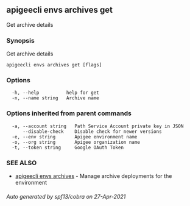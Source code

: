 ## apigeecli envs archives get

Get archive details

### Synopsis

Get archive details

```
apigeecli envs archives get [flags]
```

### Options

```
  -h, --help          help for get
  -n, --name string   Archive name
```

### Options inherited from parent commands

```
  -a, --account string   Path Service Account private key in JSON
      --disable-check    Disable check for newer versions
  -e, --env string       Apigee environment name
  -o, --org string       Apigee organization name
  -t, --token string     Google OAuth Token
```

### SEE ALSO

* [apigeecli envs archives](apigeecli_envs_archives.md)	 - Manage archive deployments for the environment

###### Auto generated by spf13/cobra on 27-Apr-2021
